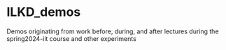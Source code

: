 # ILKD_demos

Demos originating from work before, during, and after lectures during the spring2024-iit course and other experiments

